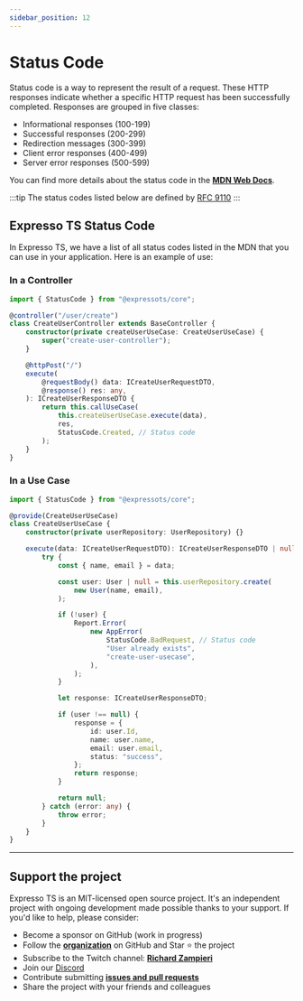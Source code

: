 ```yaml
---
sidebar_position: 12
---
```


# Status Code

Status code is a way to represent the result of a request. These HTTP responses indicate whether a specific HTTP request has been successfully completed. Responses are grouped in five classes:

- Informational responses (100-199)
- Successful responses (200-299)
- Redirection messages (300-399)
- Client error responses (400-499)
- Server error responses (500-599)

You can find more details about the status code in the **[MDN Web Docs](https://developer.mozilla.org/en-US/docs/Web/HTTP/Status)**.

:::tip
The status codes listed below are defined by [RFC 9110](https://httpwg.org/specs/rfc9110.html#overview.of.status.codes)
:::

## Expresso TS Status Code

In Expresso TS, we have a list of all status codes listed in the MDN that you can use in your application.
Here is an example of use:

### In a Controller

```typescript
import { StatusCode } from "@expressots/core";

@controller("/user/create")
class CreateUserController extends BaseController {
    constructor(private createUserUseCase: CreateUserUseCase) {
        super("create-user-controller");
    }

    @httpPost("/")
    execute(
        @requestBody() data: ICreateUserRequestDTO,
        @response() res: any,
    ): ICreateUserResponseDTO {
        return this.callUseCase(
            this.createUserUseCase.execute(data),
            res,
            StatusCode.Created, // Status code
        );
    }
}
```

### In a Use Case

```typescript
import { StatusCode } from "@expressots/core";

@provide(CreateUserUseCase)
class CreateUserUseCase {
    constructor(private userRepository: UserRepository) {}

    execute(data: ICreateUserRequestDTO): ICreateUserResponseDTO | null {
        try {
            const { name, email } = data;

            const user: User | null = this.userRepository.create(
                new User(name, email),
            );

            if (!user) {
                Report.Error(
                    new AppError(
                        StatusCode.BadRequest, // Status code
                        "User already exists",
                        "create-user-usecase",
                    ),
                );
            }

            let response: ICreateUserResponseDTO;

            if (user !== null) {
                response = {
                    id: user.Id,
                    name: user.name,
                    email: user.email,
                    status: "success",
                };
                return response;
            }

            return null;
        } catch (error: any) {
            throw error;
        }
    }
}
```

---

## Support the project

Expresso TS is an MIT-licensed open source project. It's an independent project with ongoing development made possible thanks to your support. If you'd like to help, please consider:

- Become a sponsor on GitHub (work in progress)
- Follow the **[organization](https://github.com/expressots)** on GitHub and Star ⭐ the project
- Subscribe to the Twitch channel: **[Richard Zampieri](https://www.twitch.tv/richardzampieri)**
- Join our [Discord](https://discord.com/invite/PyPJfGK)
- Contribute submitting **[issues and pull requests](https://github.com/expressots/expressots/issues/new/choose)**
- Share the project with your friends and colleagues